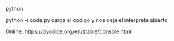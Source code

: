 python

python -i code.py
carga el codigo y nos deja el interprete abierto

Online: <https://pyodide.org/en/stable/console.html>
